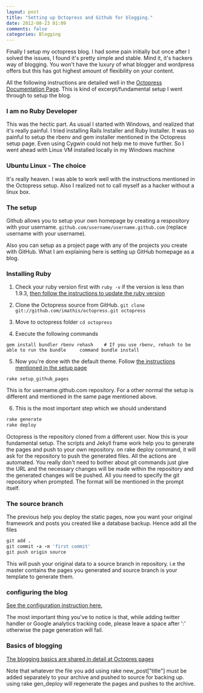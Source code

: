 ```yaml
---
layout: post
title: "Setting up Octopress and Github for blogging."
date: 2012-08-23 01:09
comments: false
categories: Blogging
---
```


Finally I setup my octopress blog. I had some pain initially but once after I solved the issues, I found it's pretty simple and stable. Mind it, it's hackers way of blogging. You won't have the luxury of what blogger and wordpress offers but this has got highest amount of flexibility on your content.

All the following instructions are detailed well in the [Octopress Documentation Page][5]. This is kind of excerpt/fundamental setup I went through to setup the blog.

### I am no Ruby Developer ###
This was the hectic part. As usual I started with Windows, and realized that it's really painful. I tried installing Rails Installer and Ruby Installer. It was so painful to setup the rbenv and gem installer mentioned in the Octopress setup page. Even using Cygwin could not help me to move further. So I went ahead with Linux VM installed locally in my Windows machine

### Ubuntu Linux - The choice ###
It's really heaven. I was able to work well with the instructions mentioned in the Octopress setup. Also I realized not to call myself as a hacker without a linux box.

### The setup ###
Github allows you to setup your own homepage by creating a respository with your username. `github.com/username/username.github.com` (replace username with your username). 

Also you can setup as a project page with any of the projects you create with GitHub. What I am explaining here is setting up GitHub homepage as a blog.

### Installing Ruby ###

 1. Check your ruby version first with `ruby -v` if the version is less than 1.9.3, [then follow the instructions to update the ruby version][2]

 2. Clone the Octopress source from GitHub. `git clone git://github.com/imathis/octopress.git octopress`

 3. Move to octopress folder `cd octopress`

 4. Execute the following commands

`
    gem install bundler
    rbenv rehash    # If you use rbenv, rehash to be able to run the bundle     command
    bundle install
`

 5. Now you're done with the default theme. Follow [the instructions mentioned in the setup page][3]

`rake setup_github_pages`

This is for username.github.com repository. For a other normal the setup is different and mentioned in the same page mentioned above.

 6. This is the most important step which we should understand

```ruby
rake generate
rake deploy
```

Octopress is the repository cloned from a different user. Now this is your fundamental setup. The scripts and Jekyll frame work help you to generate the pages and push to your own repository. on rake deploy command, it will ask for the repository to push the generated files. All the actions are automated. You really don't need to bother about git commands just give the URL and the necessary changes will be made within the repository and the generated changes will be pushed. All you need to specify the git repository when prompted. The format will be mentioned in the prompt itself.

### The source branch ###

The previous help you deploy the static pages, now you want your original framework and posts you created like a database backup. Hence add all the files

```ruby
git add .
git commit -a -m 'first commit'
git push origin source
```

This will push your original data to a source branch in repository. i.e the master contains the pages you generated and source branch is your template to generate them.

### configuring the blog ###

[See the configuration instruction here.][4]

The most important thing you've to notice is that, while adding twitter handler or Google analytics tracking code, please leave a space after ':' otherwise the page generation will fail.

### Basics of blogging ###
[The blogging basics are shared in detail at Octopres pages][5]

Note that whatever the file you add using rake new_post["title"] must be added separately to your archive and pushed to source for backing up. using rake gen_deploy will regenerate the pages and pushes to the archive.


  [1]: http://octopress.org/docs/
  [2]: http://octopress.org/docs/setup/rbenv/
  [3]: http://octopress.org/docs/deploying/github/
  [4]: http://octopress.org/docs/blogging/
  [5]: http://octopress.org/docs/blogging/
